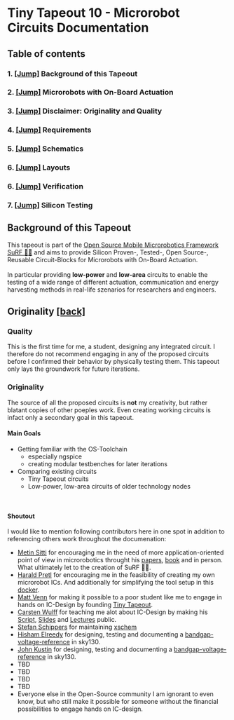 #  Tiny Tapeout 10 - Microrobot Circuits Documentation
## Table of contents
### 1. [[Jump]](#1-jump-background-of-this-tapeout) Background of this Tapeout
### 2. [[Jump]]() Microrobots with On-Board Actuation
### 3. [[Jump]](#3-jump-disclaimer-originality-and-quality) Disclaimer: Originality and Quality
### 4. [[Jump]]() Requirements
### 5. [[Jump]]() Schematics
### 6. [[Jump]]() Layouts
### 6. [[Jump]]() Verification
### 7. [[Jump]]() Silicon Testing


## Background of this Tapeout
This tapeout is part of the [Open Source Mobile Microrobotics Framework SuRF 🏄‍♀️](https://github.com/jonoboderbonobo/surf/) and aims to provide Silicon Proven-, Tested-, Open Source-, Reusable Circuit-Blocks for Microrobots with On-Board Actuation. <br> <br>
In particular providing **low-power** and **low-area** circuits to enable the testing of a wide range of different actuation, communication and energy harvesting methods in real-life szenarios for researchers and engineers.
<br> 

## Originality [[back]](#Table-of-contents)
### Quality
This is the first time for me, a student, designing any integrated circuit. I therefore do not recommend engaging in any of the proposed circuits before I confirmed their behavior by physically testing them. This tapeout only lays the groundwork for future iterations. 
<br> 

### Originality
The source of all the proposed circuits is **not** my creativity, but rather blatant copies of other poeples work. 
Even creating working circuits is infact only a secondary goal in this tapeout.
<br>
#### Main Goals
- Getting familiar with the OS-Toolchain
    - especially ngspice
    - creating modular testbenches for later iterations
- Comparing existing circuits
    - Tiny Tapeout circuits
    - Low-power, low-area circuits of older technology nodes
<br>

#### Shoutout
I would like to mention following contributors here in one spot in addition to referencing others work throughout the documenation:
- [Metin Sitti](https://en.wikipedia.org/wiki/Metin_Sitti) for encouraging me in the need of more application-oriented point of view in microrobotics throught his [papers](https://scholar.google.com/citations?user=YU4Ce_MAAAAJ&hl=de), [book](https://archive.org/details/mobilemicrorobot0000sitt/mode/2up) and in person. What ultimately let to the creation of SuRF 🏄‍♀️.
- [Harald Pretl](https://iic.jku.at/team/pretl/) for encouraging me in the feasibility of creating my own microrobot ICs. And additionally for simplifying the tool setup in this [docker](https://github.com/iic-jku/IIC-OSIC-TOOLS/).
- [Matt Venn](https://www.zerotoasiccourse.com/matt_venn/) for making it possible to a poor student like me to engage in hands on IC-Design by founding [Tiny Tapeout](https://tinytapeout.com/).
- [Carsten Wulff](https://analogicus.com/) for teaching me alot about IC-Design by making his [Script](https://analogicus.com/aic2024/assets/aic.pdf), [Slides](https://analogicus.com/aic2024/) and [Lectures](https://www.youtube.com/watch?v=DVBnfpi90Cs&list=PLybHXZ9FyEhbm9-A3QR1NRlt6VxeTXYr5) public.
- [Stefan Schippers](https://www.youtube.com/@stefsport2002/videos) for maintaining [xschem](https://github.com/StefanSchippers/xschem)
- [Hisham Elreedy](https://github.com/hishamelreedy) for designing, testing and documenting a [bandgap-voltage-reference](https://github.com/hishamelreedy/BandGapReference_sky130) in sky130. 
- [John Kustin](https://github.com/johnkustin) for designing, testing and documenting a [bandgap-voltage-reference](https://github.com/johnkustin/bandgapReferenceCircuit) in sky130. 
- TBD
- TBD
- TBD
- TBD
- Everyone else in the Open-Source community I am ignorant to even know, but who still make it possible for someone without the financial possibilities to engage hands on IC-design.